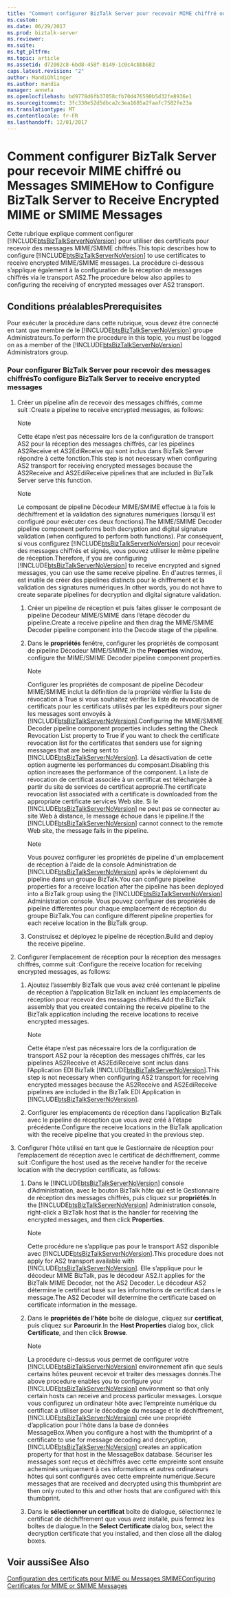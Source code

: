 ```yaml
---
title: "Comment configurer BizTalk Server pour recevoir MIME chiffré ou Messages SMIME | Documents Microsoft"
ms.custom: 
ms.date: 06/29/2017
ms.prod: biztalk-server
ms.reviewer: 
ms.suite: 
ms.tgt_pltfrm: 
ms.topic: article
ms.assetid: d72002c8-6bd8-458f-8149-1c0c4cbbb682
caps.latest.revision: "2"
author: MandiOhlinger
ms.author: mandia
manager: anneta
ms.openlocfilehash: bd9778d6fb37058cfb70d476590b5d32fe8936e1
ms.sourcegitcommit: 3fc338e52d5dbca2c3ea1685a2faafc7582fe23a
ms.translationtype: MT
ms.contentlocale: fr-FR
ms.lasthandoff: 12/01/2017
---
```

# <a name="how-to-configure-biztalk-server-to-receive-encrypted-mime-or-smime-messages"></a><span data-ttu-id="12881-102">Comment configurer BizTalk Server pour recevoir MIME chiffré ou Messages SMIME</span><span class="sxs-lookup"><span data-stu-id="12881-102">How to Configure BizTalk Server to Receive Encrypted MIME or SMIME Messages</span></span>
<span data-ttu-id="12881-103">Cette rubrique explique comment configurer [!INCLUDE[btsBizTalkServerNoVersion](../includes/btsbiztalkservernoversion-md.md)] pour utiliser des certificats pour recevoir des messages MIME/SMIME chiffrés.</span><span class="sxs-lookup"><span data-stu-id="12881-103">This topic describes how to configure [!INCLUDE[btsBizTalkServerNoVersion](../includes/btsbiztalkservernoversion-md.md)] to use certificates to receive encrypted MIME/SMIME messages.</span></span> <span data-ttu-id="12881-104">La procédure ci-dessous s’applique également à la configuration de la réception de messages chiffrés via le transport AS2.</span><span class="sxs-lookup"><span data-stu-id="12881-104">The procedure below also applies to configuring the receiving of encrypted messages over AS2 transport.</span></span>  
  
## <a name="prerequisites"></a><span data-ttu-id="12881-105">Conditions préalables</span><span class="sxs-lookup"><span data-stu-id="12881-105">Prerequisites</span></span>  
 <span data-ttu-id="12881-106">Pour exécuter la procédure dans cette rubrique, vous devez être connecté en tant que membre de le [!INCLUDE[btsBizTalkServerNoVersion](../includes/btsbiztalkservernoversion-md.md)] groupe Administrateurs.</span><span class="sxs-lookup"><span data-stu-id="12881-106">To perform the procedure in this topic, you must be logged on as a member of the [!INCLUDE[btsBizTalkServerNoVersion](../includes/btsbiztalkservernoversion-md.md)] Administrators group.</span></span>  
  
### <a name="to-configure-biztalk-server-to-receive-encrypted-messages"></a><span data-ttu-id="12881-107">Pour configurer BizTalk Server pour recevoir des messages chiffrés</span><span class="sxs-lookup"><span data-stu-id="12881-107">To configure BizTalk Server to receive encrypted messages</span></span>  
  
1.  <span data-ttu-id="12881-108">Créer un pipeline afin de recevoir des messages chiffrés, comme suit :</span><span class="sxs-lookup"><span data-stu-id="12881-108">Create a pipeline to receive encrypted messages, as follows:</span></span>  
  
    > [!NOTE]
    >  <span data-ttu-id="12881-109">Cette étape n’est pas nécessaire lors de la configuration de transport AS2 pour la réception des messages chiffrés, car les pipelines AS2Receive et AS2EdiReceive qui sont inclus dans BizTalk Server répondre à cette fonction.</span><span class="sxs-lookup"><span data-stu-id="12881-109">This step is not necessary when configuring AS2 transport for receiving encrypted messages because the AS2Receive and AS2EdiReceive pipelines that are included in BizTalk Server serve this function.</span></span>  
  
    > [!NOTE]
    >  <span data-ttu-id="12881-110">Le composant de pipeline Décodeur MIME/SMIME effectue à la fois le déchiffrement et la validation des signatures numériques (lorsqu'il est configuré pour exécuter ces deux fonctions).</span><span class="sxs-lookup"><span data-stu-id="12881-110">The MIME/SMIME Decoder pipeline component performs both decryption and digital signature validation (when configured to perform both functions).</span></span> <span data-ttu-id="12881-111">Par conséquent, si vous configurez [!INCLUDE[btsBizTalkServerNoVersion](../includes/btsbiztalkservernoversion-md.md)] pour recevoir des messages chiffrés et signés, vous pouvez utiliser le même pipeline de réception.</span><span class="sxs-lookup"><span data-stu-id="12881-111">Therefore, if you are configuring [!INCLUDE[btsBizTalkServerNoVersion](../includes/btsbiztalkservernoversion-md.md)] to receive encrypted and signed messages, you can use the same receive pipeline.</span></span> <span data-ttu-id="12881-112">En d'autres termes, il est inutile de créer des pipelines distincts pour le chiffrement et la validation des signatures numériques.</span><span class="sxs-lookup"><span data-stu-id="12881-112">In other words, you do not have to create separate pipelines for decryption and digital signature validation.</span></span>  
  
    1.  <span data-ttu-id="12881-113">Créer un pipeline de réception et puis faites glisser le composant de pipeline Décodeur MIME/SMIME dans l’étape décoder du pipeline.</span><span class="sxs-lookup"><span data-stu-id="12881-113">Create a receive pipeline and then drag the MIME/SMIME Decoder pipeline component into the Decode stage of the pipeline.</span></span>  
  
    2.  <span data-ttu-id="12881-114">Dans le **propriétés** fenêtre, configurer les propriétés de composant de pipeline Décodeur MIME/SMIME.</span><span class="sxs-lookup"><span data-stu-id="12881-114">In the **Properties** window, configure the MIME/SMIME Decoder pipeline component properties.</span></span>  
  
        > [!NOTE]
        >  <span data-ttu-id="12881-115">Configurer les propriétés de composant de pipeline Décodeur MIME/SMIME inclut la définition de la propriété vérifier la liste de révocation à True si vous souhaitez vérifier la liste de révocation de certificats pour les certificats utilisés par les expéditeurs pour signer les messages sont envoyés à [!INCLUDE[btsBizTalkServerNoVersion](../includes/btsbiztalkservernoversion-md.md)].</span><span class="sxs-lookup"><span data-stu-id="12881-115">Configuring the MIME/SMIME Decoder pipeline component properties includes setting the Check Revocation List property to True if you want to check the certificate revocation list for the certificates that senders use for signing messages that are being sent to [!INCLUDE[btsBizTalkServerNoVersion](../includes/btsbiztalkservernoversion-md.md)].</span></span> <span data-ttu-id="12881-116">La désactivation de cette option augmente les performances du composant.</span><span class="sxs-lookup"><span data-stu-id="12881-116">Disabling this option increases the performance of the component.</span></span> <span data-ttu-id="12881-117">La liste de révocation de certificat associée à un certificat est téléchargée à partir du site de services de certificat approprié.</span><span class="sxs-lookup"><span data-stu-id="12881-117">The certificate revocation list associated with a certificate is downloaded from the appropriate certificate services Web site.</span></span> <span data-ttu-id="12881-118">Si le [!INCLUDE[btsBizTalkServerNoVersion](../includes/btsbiztalkservernoversion-md.md)] ne peut pas se connecter au site Web à distance, le message échoue dans le pipeline.</span><span class="sxs-lookup"><span data-stu-id="12881-118">If the [!INCLUDE[btsBizTalkServerNoVersion](../includes/btsbiztalkservernoversion-md.md)] cannot connect to the remote Web site, the message fails in the pipeline.</span></span>  
  
        > [!NOTE]
        >  <span data-ttu-id="12881-119">Vous pouvez configurer les propriétés de pipeline d'un emplacement de réception à l'aide de la console Administration de [!INCLUDE[btsBizTalkServerNoVersion](../includes/btsbiztalkservernoversion-md.md)] après le déploiement du pipeline dans un groupe BizTalk.</span><span class="sxs-lookup"><span data-stu-id="12881-119">You can configure pipeline properties for a receive location after the pipeline has been deployed into a BizTalk group using the [!INCLUDE[btsBizTalkServerNoVersion](../includes/btsbiztalkservernoversion-md.md)] Administration console.</span></span> <span data-ttu-id="12881-120">Vous pouvez configurer des propriétés de pipeline différentes pour chaque emplacement de réception du groupe BizTalk.</span><span class="sxs-lookup"><span data-stu-id="12881-120">You can configure different pipeline properties for each receive location in the BizTalk group.</span></span>  
  
    3.  <span data-ttu-id="12881-121">Construisez et déployez le pipeline de réception.</span><span class="sxs-lookup"><span data-stu-id="12881-121">Build and deploy the receive pipeline.</span></span>  
  
2.  <span data-ttu-id="12881-122">Configurer l’emplacement de réception pour la réception des messages chiffrés, comme suit :</span><span class="sxs-lookup"><span data-stu-id="12881-122">Configure the receive location for receiving encrypted messages, as follows:</span></span>  
  
    1.  <span data-ttu-id="12881-123">Ajoutez l’assembly BizTalk que vous avez créé contenant le pipeline de réception à l’application BizTalk en incluant les emplacements de réception pour recevoir des messages chiffrés.</span><span class="sxs-lookup"><span data-stu-id="12881-123">Add the BizTalk assembly that you created containing the receive pipeline to the BizTalk application including the receive locations to receive encrypted messages.</span></span>  
  
        > [!NOTE]
        >  <span data-ttu-id="12881-124">Cette étape n’est pas nécessaire lors de la configuration de transport AS2 pour la réception des messages chiffrés, car les pipelines AS2Receive et AS2EdiReceive sont inclus dans l’Application EDI BizTalk [!INCLUDE[btsBizTalkServerNoVersion](../includes/btsbiztalkservernoversion-md.md)].</span><span class="sxs-lookup"><span data-stu-id="12881-124">This step is not necessary when configuring AS2 transport for receiving encrypted messages because the AS2Receive and AS2EdiReceive pipelines are included in the BizTalk EDI Application in [!INCLUDE[btsBizTalkServerNoVersion](../includes/btsbiztalkservernoversion-md.md)].</span></span>  
  
    2.  <span data-ttu-id="12881-125">Configurer les emplacements de réception dans l’application BizTalk avec le pipeline de réception que vous avez créé à l’étape précédente.</span><span class="sxs-lookup"><span data-stu-id="12881-125">Configure the receive locations in the BizTalk application with the receive pipeline that you created in the previous step.</span></span>  
  
3.  <span data-ttu-id="12881-126">Configurer l’hôte utilisé en tant que le Gestionnaire de réception pour l’emplacement de réception avec le certificat de déchiffrement, comme suit :</span><span class="sxs-lookup"><span data-stu-id="12881-126">Configure the host used as the receive handler for the receive location with the decryption certificate, as follows:</span></span>  
  
    1.  <span data-ttu-id="12881-127">Dans le [!INCLUDE[btsBizTalkServerNoVersion](../includes/btsbiztalkservernoversion-md.md)] console d’Administration, avec le bouton BizTalk hôte qui est le Gestionnaire de réception des messages chiffrés, puis cliquez sur **propriétés**.</span><span class="sxs-lookup"><span data-stu-id="12881-127">In the [!INCLUDE[btsBizTalkServerNoVersion](../includes/btsbiztalkservernoversion-md.md)] Administration console, right-click a BizTalk host that is the handler for receiving the encrypted messages, and then click **Properties**.</span></span>  
  
        > [!NOTE]
        >  <span data-ttu-id="12881-128">Cette procédure ne s’applique pas pour le transport AS2 disponible avec [!INCLUDE[btsBizTalkServerNoVersion](../includes/btsbiztalkservernoversion-md.md)].</span><span class="sxs-lookup"><span data-stu-id="12881-128">This procedure does not apply for AS2 transport available with [!INCLUDE[btsBizTalkServerNoVersion](../includes/btsbiztalkservernoversion-md.md)].</span></span> <span data-ttu-id="12881-129">Elle s’applique pour le décodeur MIME BizTalk, pas le décodeur AS2.</span><span class="sxs-lookup"><span data-stu-id="12881-129">It applies for the BizTalk MIME Decoder, not the AS2 Decoder.</span></span> <span data-ttu-id="12881-130">Le décodeur AS2 détermine le certificat basé sur les informations de certificat dans le message.</span><span class="sxs-lookup"><span data-stu-id="12881-130">The AS2 Decoder will determine the certificate based on certificate information in the message.</span></span>  
  
    2.  <span data-ttu-id="12881-131">Dans le **propriétés de l’hôte** boîte de dialogue, cliquez sur **certificat**, puis cliquez sur **Parcourir**.</span><span class="sxs-lookup"><span data-stu-id="12881-131">In the **Host Properties** dialog box, click **Certificate**, and then click **Browse**.</span></span>  
  
        > [!NOTE]
        >  <span data-ttu-id="12881-132">La procédure ci-dessus vous permet de configurer votre [!INCLUDE[btsBizTalkServerNoVersion](../includes/btsbiztalkservernoversion-md.md)] environnement afin que seuls certains hôtes peuvent recevoir et traiter des messages donnés.</span><span class="sxs-lookup"><span data-stu-id="12881-132">The above procedure enables you to configure your [!INCLUDE[btsBizTalkServerNoVersion](../includes/btsbiztalkservernoversion-md.md)] environment so that only certain hosts can receive and process particular messages.</span></span> <span data-ttu-id="12881-133">Lorsque vous configurez un ordinateur hôte avec l’empreinte numérique du certificat à utiliser pour le décodage du message et le déchiffrement, [!INCLUDE[btsBizTalkServerNoVersion](../includes/btsbiztalkservernoversion-md.md)] crée une propriété d’application pour l’hôte dans la base de données MessageBox.</span><span class="sxs-lookup"><span data-stu-id="12881-133">When you configure a host with the thumbprint of a certificate to use for message decoding and decryption, [!INCLUDE[btsBizTalkServerNoVersion](../includes/btsbiztalkservernoversion-md.md)] creates an application property for that host in the MessageBox database.</span></span> <span data-ttu-id="12881-134">Sécuriser les messages sont reçus et déchiffrés avec cette empreinte sont ensuite acheminés uniquement à ces informations et autres ordinateurs hôtes qui sont configurés avec cette empreinte numérique.</span><span class="sxs-lookup"><span data-stu-id="12881-134">Secure messages that are received and decrypted using this thumbprint are then only routed to this and other hosts that are configured with this thumbprint.</span></span>  
  
    3.  <span data-ttu-id="12881-135">Dans le **sélectionner un certificat** boîte de dialogue, sélectionnez le certificat de déchiffrement que vous avez installé, puis fermez les boîtes de dialogue.</span><span class="sxs-lookup"><span data-stu-id="12881-135">In the **Select Certificate** dialog box, select the decryption certificate that you installed, and then close all the dialog boxes.</span></span>  
  
## <a name="see-also"></a><span data-ttu-id="12881-136">Voir aussi</span><span class="sxs-lookup"><span data-stu-id="12881-136">See Also</span></span>  
 [<span data-ttu-id="12881-137">Configuration des certificats pour MIME ou Messages SMIME</span><span class="sxs-lookup"><span data-stu-id="12881-137">Configuring Certificates for MIME or SMIME Messages</span></span>](../technical-guides/configuring-certificates-for-mime-or-smime-messages.md)
